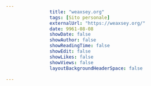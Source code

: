 ---
                title: "weaxsey.org"
                tags: [Sito personale]
                externalUrl: "https://weaxsey.org/"
                date: 9961-08-08
                showDate: false
                showAuthor: false
                showReadingTime: false
                showEdit: false
                showLikes: false
                showViews: false
                layoutBackgroundHeaderSpace: false
                ---

